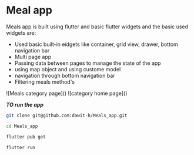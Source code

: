 # Meal app

Meals app is built using flutter and basic flutter widgets and the basic used widgets are:
<ul>
<li>Used basic built-in eidgets like container, grid view, drawer, bottom navigation bar</li>
<li>Multi page app</li>
<li>Passing data between pages to manage the state of the app</li>
<li>using map object and using custome model</li>
<li>navigation through bottom navigation bar</li>
<li>Filtering meals method's</li>

</ul>
![Meals category page]()
![category home page]()

***TO run the app***

```bash
git clone git@github.com:dawit-h/Meals_app.git
```

```bash
cd Meals_app
```

```bash
flutter pub get
```

```bash
flutter run
```

